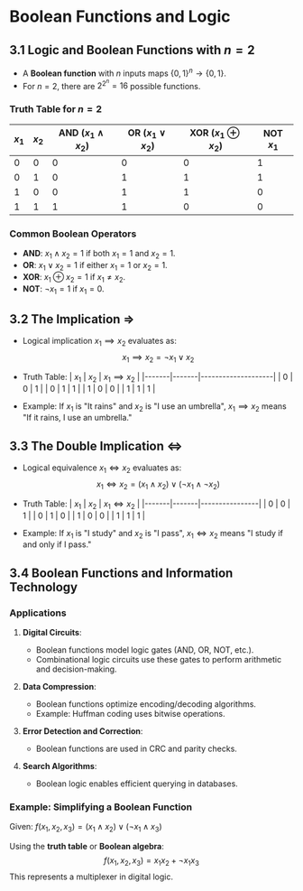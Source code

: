 # Boolean Functions and Logic

## 3.1 Logic and Boolean Functions with $n = 2$
- A **Boolean function** with $n$ inputs maps $\{0, 1\}^n \to \{0, 1\}$.
- For $n = 2$, there are $2^{2^n} = 16$ possible functions.

### Truth Table for $n = 2$
| $x_1$ | $x_2$ | AND $(x_1 \land x_2)$ | OR $(x_1 \lor x_2)$ | XOR $(x_1 \oplus x_2)$ | NOT $x_1$ |
|-------|-------|-----------------------|---------------------|-----------------------|-----------|
| 0     | 0     | 0                     | 0                   | 0                     | 1         |
| 0     | 1     | 0                     | 1                   | 1                     | 1         |
| 1     | 0     | 0                     | 1                   | 1                     | 0         |
| 1     | 1     | 1                     | 1                   | 0                     | 0         |

### Common Boolean Operators
- **AND**: $x_1 \land x_2 = 1$ if both $x_1 = 1$ and $x_2 = 1$.
- **OR**: $x_1 \lor x_2 = 1$ if either $x_1 = 1$ or $x_2 = 1$.
- **XOR**: $x_1 \oplus x_2 = 1$ if $x_1 \neq x_2$.
- **NOT**: $\neg x_1 = 1$ if $x_1 = 0$.

## 3.2 The Implication $⇒$
- Logical implication $x_1 \implies x_2$ evaluates as:
$$
x_1 \implies x_2 = \neg x_1 \lor x_2
$$
- Truth Table:
| $x_1$ | $x_2$ | $x_1 \implies x_2$ |
|-------|-------|--------------------|
| 0     | 0     | 1                  |
| 0     | 1     | 1                  |
| 1     | 0     | 0                  |
| 1     | 1     | 1                  |

- Example: If $x_1$ is "It rains" and $x_2$ is "I use an umbrella", $x_1 \implies x_2$ means "If it rains, I use an umbrella."

## 3.3 The Double Implication $⇔$
- Logical equivalence $x_1 \iff x_2$ evaluates as:
$$
x_1 \iff x_2 = (x_1 \land x_2) \lor (\neg x_1 \land \neg x_2)
$$
- Truth Table:
| $x_1$ | $x_2$ | $x_1 \iff x_2$ |
|-------|-------|----------------|
| 0     | 0     | 1              |
| 0     | 1     | 0              |
| 1     | 0     | 0              |
| 1     | 1     | 1              |

- Example: If $x_1$ is "I study" and $x_2$ is "I pass", $x_1 \iff x_2$ means "I study if and only if I pass."

## 3.4 Boolean Functions and Information Technology
### Applications
1. **Digital Circuits**:
   - Boolean functions model logic gates (AND, OR, NOT, etc.).
   - Combinational logic circuits use these gates to perform arithmetic and decision-making.

2. **Data Compression**:
   - Boolean functions optimize encoding/decoding algorithms.
   - Example: Huffman coding uses bitwise operations.

3. **Error Detection and Correction**:
   - Boolean functions are used in CRC and parity checks.

4. **Search Algorithms**:
   - Boolean logic enables efficient querying in databases.

### Example: Simplifying a Boolean Function
Given: $f(x_1, x_2, x_3) = (x_1 \land x_2) \lor (\neg x_1 \land x_3)$

Using the **truth table** or **Boolean algebra**:
$$
f(x_1, x_2, x_3) = x_1x_2 + \neg x_1x_3
$$
This represents a multiplexer in digital logic.
